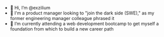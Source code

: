 - 👋 Hi, I’m @exzilium
- 🔄 I'm a product manager looking to "join the dark side (SWE)," as my former engineering manager colleague phrased it
- 🌱 I’m currently attending a web development bootcamp to get myself a foundation from which to build a new career path

<!---
exzilium/exzilium is a ✨ special ✨ repository because its `README.md` (this file) appears on your GitHub profile.
You can click the Preview link to take a look at your changes.
--->
